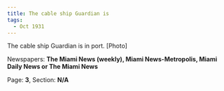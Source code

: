 ```yaml
---  
title: The cable ship Guardian is  
tags:  
  - Oct 1931  
---  
```

  
The cable ship Guardian is in port. [Photo]  
  
Newspapers: **The Miami News (weekly), Miami News-Metropolis, Miami Daily News or The Miami News**  
  
Page: **3**, Section: **N/A** 
